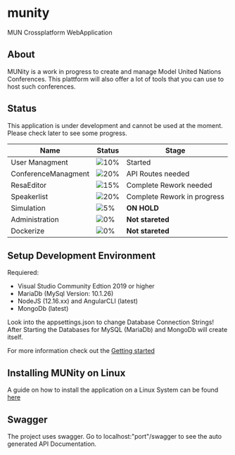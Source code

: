 # munity
MUN Crossplatform WebApplication

## About
MUNity is a work in progress to create and manage Model United Nations Conferences.
This plattform will also offer a lot of tools that you can use to host such conferences.

## Status
This application is under development and cannot be used at the moment. Please check later to see some progress.

| Name | Status | Stage |
|------|--------|-------|
| User Managment | ![10%](https://progress-bar.dev/10) | Started |
| ConferenceManagment | ![20%](https://progress-bar.dev/20) | API Routes needed |
| ResaEditor | ![15%](https://progress-bar.dev/15) | Complete Rework needed |
| Speakerlist | ![20%](https://progress-bar.dev/20) | Complete Rework in progress |
| Simulation | ![5%](https://progress-bar.dev/5) | __ON HOLD__ |
| Administration | ![0%](https://progress-bar.dev/0) | __Not stareted__ |
| Dockerize | ![0%](https://progress-bar.dev/0) | __Not stareted__ |

## Setup Development Environment
Requiered: 
* Visual Studio Community Edtion 2019 or higher
* MariaDb (MySql Version: 10.1.26)
* NodeJS (12.16.xx) and AngularCLI (latest)
* MongoDb (latest) 

Look into the appsettings.json to change Database Connection Strings!
After Starting the Databases for MySQL (MariaDb) and MongoDb will create itself.

For more information check out the [Getting started](Documentation/GettingStarted.md)

## Installing MUNity on Linux

A guide on how to install the application on a Linux System can 
be found [here](Documentation/installation.md)

## Swagger

The project uses swagger. Go to localhost:"port"/swagger to see the auto generated API Documentation.


